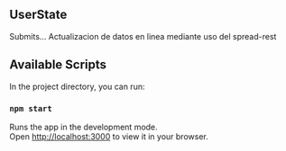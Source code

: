 ## UserState

Submits...
Actualizacion de datos en linea mediante uso del spread-rest



## Available Scripts

In the project directory, you can run:

### `npm start`

Runs the app in the development mode.\
Open [http://localhost:3000](http://localhost:3000) to view it in your browser.

